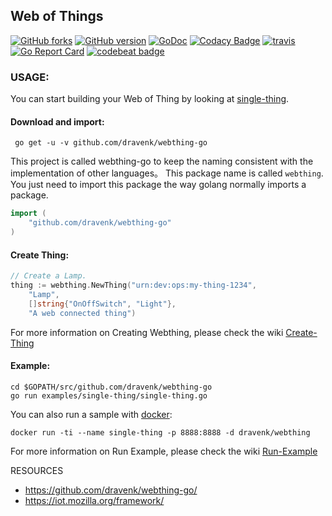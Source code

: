 Web of Things 
---
 [![GitHub forks](https://img.shields.io/github/forks/dravenk/webthing-go.svg?style=social&label=Fork&maxAge=2592000)](https://GitHub.com/dravenk/webthing-go/network/)
 [![GitHub version](https://badge.fury.io/gh/dravenk%2Fwebthing-go.svg)](https://badge.fury.io/gh/dravenk%2Fwebthing-go)
 [![GoDoc](https://godoc.org/github.com/dravenk/webthing-go?status.png)](https://godoc.org/github.com/dravenk/webthing-go) 
 [![Codacy Badge](https://api.codacy.com/project/badge/Grade/bef38274a3cb4156b374bb76dc1670e5)](https://www.codacy.com/manual/dravenk/webthing-go?utm_source=github.com&amp;utm_medium=referral&amp;utm_content=dravenk/webthing-go&amp;utm_campaign=Badge_Grade) 
 [![travis](https://api.travis-ci.org/dravenk/webthing-go.svg?branch=master)](https://travis-ci.com/dravenk/webthing-go) 
 [![Go Report Card](https://goreportcard.com/badge/github.com/dravenk/webthing-go)](https://goreportcard.com/report/github.com/dravenk/webthing-go)
 [![codebeat badge](https://codebeat.co/badges/090b9189-b20c-4910-8ff2-d7c12a28e55f)](https://codebeat.co/projects/github-com-dravenk-webthing-go-master)

### USAGE:  

You can start building your Web of Thing by looking at [single-thing](https://github.com/dravenk/webthing-go/blob/master/examples/single-thing/single-thing.go). 

#### Download and import:
```
 go get -u -v github.com/dravenk/webthing-go
```
This project is called webthing-go to keep the naming consistent with the implementation of other languages。 This package name is called `webthing`. You just need to import this package the way golang normally imports a package.

```go
import (
	"github.com/dravenk/webthing-go"
)
```

#### Create Thing:
```go
// Create a Lamp.
thing := webthing.NewThing("urn:dev:ops:my-thing-1234",
	"Lamp",
	[]string{"OnOffSwitch", "Light"},
	"A web connected thing")

```
For more information on Creating Webthing, please check the wiki [Create-Thing](https://github.com/dravenk/webthing-go/wiki/Create-Thing)

#### Example:

```
cd $GOPATH/src/github.com/dravenk/webthing-go
go run examples/single-thing/single-thing.go
```
You can also run a sample with [docker](https://hub.docker.com/r/dravenk/webthing):
```
docker run -ti --name single-thing -p 8888:8888 -d dravenk/webthing
```
For more information on Run Example, please check the wiki [Run-Example](https://github.com/dravenk/webthing-go/wiki/Run-example)

RESOURCES
* https://github.com/dravenk/webthing-go/
* https://iot.mozilla.org/framework/
